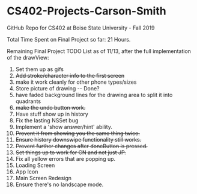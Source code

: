 # CS402-Projects-Carson-Smith
GitHub Repo for CS402 at Boise State University - Fall 2019

Total Time Spent on Final Project so far:
21 Hours.

Remaining Final Project TODO List as of 11/13, after the full implementation of the drawView:

1. Set them up as gifs
2. ~~Add stroke/character info to the first screen~~
3. make it work cleanly for other phone types/sizes
4. Store picture of drawing -- Done?
5. have faded background lines for the drawing area to split it into quadrants
6. ~~make the undo button work.~~
7. Have stuff show up in history
8. Fix the lasting NSSet bug
9. Implement a 'show answer/hint' ability.
10. ~~Prevent it from showing you the same thing twice.~~
11. ~~Ensure history downswipe functionality still works.~~
12. ~~Prevent further changes after doneButton is pressed.~~
13. ~~Set things up to work for CN and not just JP.~~
14. Fix all yellow errors that are popping up.
15. Loading Screen
16. App Icon
17. Main Screen Redesign
18. Ensure there's no landscape mode.
